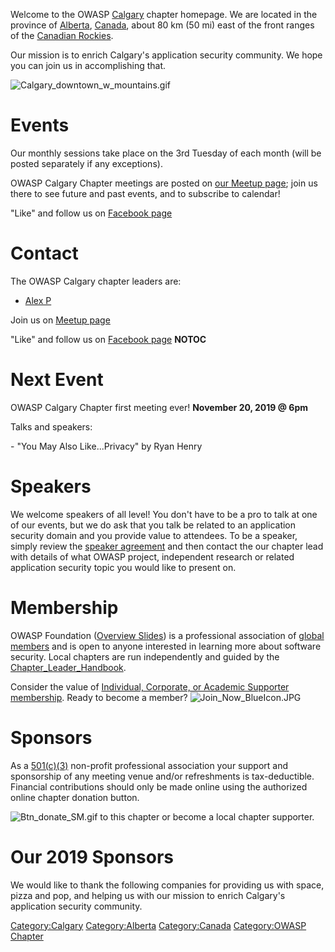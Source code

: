 Welcome to the
OWASP [Calgary](https://en.wikipedia.org/wiki/Calgary) chapter
homepage. We are located in the province
of [Alberta](https://en.wikipedia.org/wiki/Alberta),
[Canada](https://en.wikipedia.org/wiki/Canada), about 80 km (50 mi) east
of the front ranges of the [Canadian
Rockies](https://en.wikipedia.org/wiki/Canadian_Rockies).

Our mission is to enrich Calgary's application security community. We
hope you can join us in accomplishing that.

![Calgary_downtown_w_mountains.gif](Calgary_downtown_w_mountains.gif
"Calgary_downtown_w_mountains.gif")

# Events

Our monthly sessions take place on the 3rd Tuesday of each month (will
be posted separately if any exceptions).

OWASP Calgary Chapter meetings are posted on [our Meetup
page](https://www.meetup.com/OWASP-Calgary-Chapter); join us there to
see future and past events, and to subscribe to calendar\!

"Like" and follow us on [Facebook
page](https://www.facebook.com/OWASPCalgary)

# Contact

The OWASP Calgary chapter leaders are:

  - [Alex P](mailto:alex.privalov@owasp.org)

Join us on [Meetup page](https://www.meetup.com/OWASP-Calgary-Chapter)

"Like" and follow us on [Facebook
page](https://www.facebook.com/OWASPCalgary) __NOTOC__
<headertabs />

# Next Event

OWASP Calgary Chapter first meeting ever\! **November 20, 2019 @ 6pm**

Talks and speakers:

\- "You May Also Like...Privacy" by Ryan Henry

# Speakers

We welcome speakers of all level\! You don't have to be a pro to talk at
one of our events, but we do ask that you talk be related to an
application security domain and you provide value to attendees. To be a
speaker, simply review the [speaker
agreement](Speaker_Agreement "wikilink") and then contact the our
chapter lead with details of what OWASP project, independent research or
related application security topic you would like to present on.

# Membership

OWASP Foundation ([Overview
Slides](https://docs.google.com/a/owasp.org/presentation/d/10wi1EWFCPZwCpkB6qZaBNN8mR2XfQs8sLxcj9SCsP6c/edit?usp=sharing))
is a professional association of [global members](Membership "wikilink")
and is open to anyone interested in learning more about software
security. Local chapters are run independently and guided by the
[Chapter_Leader_Handbook](Chapter_Leader_Handbook "wikilink").

Consider the value of [Individual, Corporate, or Academic Supporter
membership](Membership "wikilink"). Ready to become a member?
![Join_Now_BlueIcon.JPG](Join_Now_BlueIcon.JPG
"Join_Now_BlueIcon.JPG")

# Sponsors

As a [501(c)(3)](About_OWASP "wikilink") non-profit professional
association your support and sponsorship of any meeting venue and/or
refreshments is tax-deductible. Financial contributions should only be
made online using the authorized online chapter donation button.

![Btn_donate_SM.gif](Btn_donate_SM.gif "Btn_donate_SM.gif") to this
chapter or become a local chapter supporter.

# Our 2019 Sponsors

We would like to thank the following companies for providing us with
space, pizza and pop, and helping us with our mission to enrich
Calgary's application security community.

[Category:Calgary](Category:Calgary "wikilink")
[Category:Alberta](Category:Alberta "wikilink")
[Category:Canada](Category:Canada "wikilink") [Category:OWASP
Chapter](Category:OWASP_Chapter "wikilink")